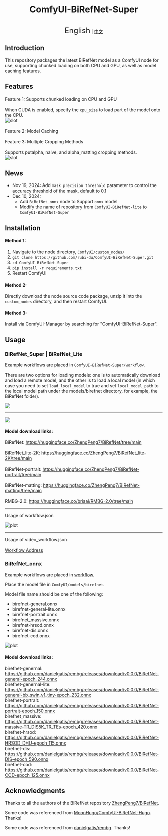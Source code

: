 <h1 align="center">ComfyUI-BiRefNet-Super</h1>  
  
<p align="center">  
    <br><font size=5>English</font>  | <a href="README_CN.md">中文</a>
</p>  
  
## Introduction  
  
This repository packages the latest BiRefNet model as a ComfyUI node for use, supporting chunked loading on both CPU and GPU, as well as model caching features.<br>  
  
## Features  
Feature 1: Supports chunked loading on CPU and GPU<br>  
When CUDA is enabled, specify the `cpu_size` to load part of the model onto the CPU.  
![slot](./assets/feature1.png)<br>  
Feature 2: Model Caching<br>  
Feature 3: Multiple Cropping Methods<br>  
Supports putalpha, naive, and alpha_matting cropping methods.  
![slot](./assets/feature2.png)<br>  
  
## News
- Nov 19, 2024: Add `mask_precision_threshold` parameter to control the accuracy threshold of the mask, default to 0.1<br>
- Dec 10, 2024: 
    - Add `BiRefNet_onnx` node to Support `onnx` model <br>
    - Modify the name of repository from `ComfyUI-BiRefNet-lite` to `ComfyUI-BiRefNet-Super`<br>
## Installation   
  
#### Method 1:  
  
1. Navigate to the node directory, `ComfyUI/custom_nodes/`  
2. `git clone https://github.com/rubi-du/ComfyUI-BiRefNet-Super.git`  
3. `cd ComfyUI-BiRefNet-Super`  
4. `pip install -r requirements.txt`  
5. Restart ComfyUI  
  
#### Method 2:  
Directly download the node source code package, unzip it into the `custom_nodes` directory, and then restart ComfyUI.  
  
#### Method 3:  
Install via ComfyUI-Manager by searching for "ComfyUI-BiRefNet-Super".  
  
## Usage  

### BiRefNet_Super | BiRefNet_Lite
  
Example workflows are placed in `ComfyUI-BiRefNet-Super/workflow`.<br/>  
  
There are two options for loading models: one is to automatically download and load a remote model, and the other is to load a local model (in which case you need to set `load_local_model` to true and set `local_model_path` to the local model path under the models/birefnet directory, for example, the BiRefNet folder).<br/>  
  
![](./assets/9e6bf0f9-67a7-41ea-bc4b-d8352e4fac4a.png)  
___  
  
![](./assets/model_path.png)  
  
#### Model download links:<br/>  
BiRefNet: https://huggingface.co/ZhengPeng7/BiRefNet/tree/main<br/>  
BiRefNet_lite-2K: https://huggingface.co/ZhengPeng7/BiRefNet_lite-2K/tree/main<br/>  
BiRefNet-portrait: https://huggingface.co/ZhengPeng7/BiRefNet-portrait/tree/main<br/>  
BiRefNet-matting: https://huggingface.co/ZhengPeng7/BiRefNet-matting/tree/main<br/>  
RMBG-2.0: https://huggingface.co/briaai/RMBG-2.0/tree/main<br/>  
  
___  
Usage of workflow.json<br/>  
  
![plot](./assets/demo1.png)  
  
___  
Usage of video_workflow.json<br/>  
[Workflow Address](./workflow/video_workflow.json) 

### BiRefNet_onnx
Example workflows are placed in [workflow](./workflow/workflow-onnx.json).<br/>

Place the model file in `ComfyUI/models/birefnet`.<br/>

Model file name should be one of the following:
- birefnet-general.onnx
- birefnet-general-lite.onnx
- birefnet-portrait.onnx
- birefnet_massive.onnx
- birefnet-hrsod.onnx
- birefnet-dis.onnx
- birefnet-cod.onnx


![plot](./assets/demo2.png)  

#### Model download links:<br/>  
birefnet-genernal: https://github.com/danielgatis/rembg/releases/download/v0.0.0/BiRefNet-general-epoch_244.onnx<br/>
birefnet-genernal-lite: https://github.com/danielgatis/rembg/releases/download/v0.0.0/BiRefNet-general-bb_swin_v1_tiny-epoch_232.onnx<br/> 
birefnet-portrait: https://github.com/danielgatis/rembg/releases/download/v0.0.0/BiRefNet-portrait-epoch_150.onnx <br/> 
birefnet_massive: https://github.com/danielgatis/rembg/releases/download/v0.0.0/BiRefNet-massive-TR_DIS5K_TR_TEs-epoch_420.onnx<br/> 
birefnet-hrsod: https://github.com/danielgatis/rembg/releases/download/v0.0.0/BiRefNet-HRSOD_DHU-epoch_115.onnx <br/> 
birefnet-dis: https://github.com/danielgatis/rembg/releases/download/v0.0.0/BiRefNet-DIS-epoch_590.onnx <br/> 
birefnet-cod: https://github.com/danielgatis/rembg/releases/download/v0.0.0/BiRefNet-COD-epoch_125.onnx <br/> 

  
## Acknowledgments  
  
Thanks to all the authors of the BiRefNet repository [ZhengPeng7/BiRefNet](https://github.com/zhengpeng7/birefnet).  
  
Some code was referenced from [MoonHugo/ComfyUI-BiRefNet-Hugo](https://github.com/MoonHugo/ComfyUI-BiRefNet-Hugo). Thanks!

Some code was referenced from [danielgatis/rembg](https://github.com/danielgatis/rembg). Thanks!
